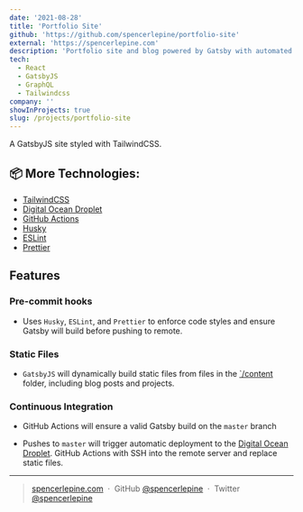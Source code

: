 ```yaml
---
date: '2021-08-28'
title: 'Portfolio Site'
github: 'https://github.com/spencerlepine/portfolio-site'
external: 'https://spencerlepine.com'
description: 'Portfolio site and blog powered by Gatsby with automated deployment'
tech:
  - React
  - GatsbyJS
  - GraphQL
  - Tailwindcss
company: ''
showInProjects: true
slug: /projects/portfolio-site
---
```


A GatsbyJS site styled with TailwindCSS.

## 📦 More Technologies:

- [TailwindCSS](https://tailwindcss.com/)
- [Digital Ocean Droplet](https://www.digitalocean.com/products/droplets/)
- [GitHub Actions](https://github.com/features/actions)
- [Husky](https://typicode.github.io/husky/)
- [ESLint](https://eslint.org/)
- [Prettier](https://prettier.io/)

## Features
### Pre-commit hooks
- Uses `Husky`, `ESLint`, and `Prettier` to enforce code styles and ensure Gatsby will build before pushing to remote.
### Static Files
- `GatsbyJS` will dynamically build static files from files in the [`/content](./content) folder, including blog posts and projects.

### Continuous Integration
- GitHub Actions will ensure a valid Gatsby build on the `master` branch

- Pushes to `master` will trigger automatic deployment to the [Digital Ocean Droplet](https://www.digitalocean.com/products/droplets/). GitHub Actions with SSH into the remote server and replace static files.

---

> [spencerlepine.com](https://www.spencerlepine.com) &nbsp;&middot;&nbsp; GitHub [@spencerlepine](https://github.com/spencerlepine) &nbsp;&middot;&nbsp; Twitter [@spencerlepine](http://twitter.com/spencerlepine)